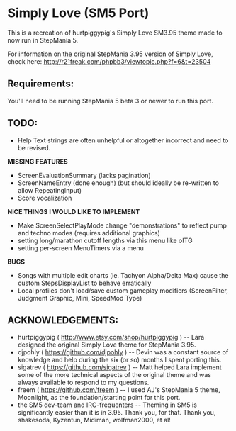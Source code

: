 Simply Love (SM5 Port)
======================

This is a recreation of hurtpiggypig's Simply Love SM3.95 theme made to now run in StepMania 5.

For information on the original StepMania 3.95 version of Simply Love, check here:
http://r21freak.com/phpbb3/viewtopic.php?f=6&t=23504



Requirements:
-------------
You'll need to be running StepMania 5 beta 3 or newer to run this port.



TODO:
-----

* Help Text strings are often unhelpful or altogether incorrect and need to be revised.

**MISSING FEATURES**

* ScreenEvaluationSummary (lacks pagination)
* ScreenNameEntry (done enough) (but should ideally be re-written to allow RepeatingInput)
* Score vocalization

**NICE THINGS I WOULD LIKE TO IMPLEMENT**

* Make ScreenSelectPlayMode change "demonstrations" to reflect pump and techno modes (requires additional graphics)
* setting long/marathon cutoff lengths via this menu like oITG
* setting per-screen MenuTimers via a menu

**BUGS**

* Songs with multiple edit charts (ie. Tachyon Alpha/Delta Max) cause the custom StepsDisplayList to behave erratically
* Local profiles don't load/save custom gameplay modifiers (ScreenFilter, Judgment Graphic, Mini, SpeedMod Type)


ACKNOWLEDGEMENTS:
----------------

* hurtpiggypig ( http://www.etsy.com/shop/hurtpiggypig ) -- Lara designed the original Simply Love theme for StepMania 3.95.
* djpohly ( https://github.com/djpohly ) -- Devin was a constant source of knowledge and help during the six (or so) months I spent porting this.
* sigatrev ( https://github.com/sigatrev ) -- Matt helped Lara implement some of the more technical aspects of the original theme and was always available to respond to my questions.
* freem ( https://github.com/freem ) -- I used AJ's StepMania 5 theme, Moonlight, as the foundation/starting point for this port.
* the SM5 dev-team and IRC-frequenters -- Theming in SM5 is significantly easier than it is in 3.95.  Thank you, for that.  Thank you, shakesoda, Kyzentun, Midiman, wolfman2000, et al!
